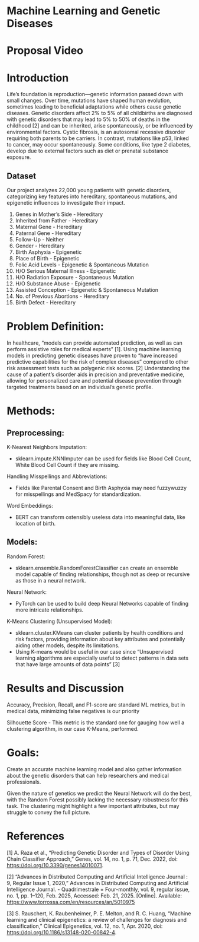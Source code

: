 # Machine Learning and Genetic Diseases
# Proposal Video

# Introduction
Life’s foundation is reproduction—genetic information passed down with small changes. Over time, mutations have shaped human evolution, sometimes leading to beneficial adaptations while others cause genetic diseases.
Genetic disorders affect 2% to 5% of all childbirths are diagnosed with genetic disorders that may lead to 5% to 50% of deaths in the childhood [2] and can be inherited, arise spontaneously, or be influenced by environmental factors. Cystic fibrosis, is an autosomal recessive disorder requiring both parents to be carriers. In contrast, mutations like p53, linked to cancer, may occur spontaneously. Some conditions, like type 2 diabetes, develop due to external factors such as diet or prenatal substance exposure.
## Dataset
Our project analyzes 22,000 young patients with genetic disorders, categorizing key features into hereditary, spontaneous mutations, and epigenetic influences to investigate their impact.
1. Genes in Mother’s Side - Hereditary
2. Inherited from Father - Hereditary
3. Maternal Gene - Hereditary
4. Paternal Gene - Hereditary
5. Follow-Up - Neither
6. Gender - Hereditary
7. Birth Asphyxia - Epigenetic
8. Place of Birth - Epigenetic
9. Folic Acid Levels - Epigenetic & Spontaneous Mutation
10. H/O Serious Maternal Illness - Epigenetic
11. H/O Radiation Exposure - Spontaneous Mutation
12. H/O Substance Abuse - Epigenetic
13. Assisted Conception - Epigenetic & Spontaneous Mutation
14. No. of Previous Abortions - Hereditary
15. Birth Defect - Hereditary

# Problem Definition:
In healthcare, “models can provide automated prediction, as well as can perform assistive roles for medical experts” [1]. Using machine learning models in predicting genetic diseases have proven to “have increased predictive capabilities for the risk of complex diseases” compared to other risk assessment tests such as polygenic risk scores. [2] Understanding the cause of a patient’s disorder aids in precision and preventative medicine, allowing for personalized care and potential disease prevention through targeted treatments based on an individual’s genetic profile. 

# Methods:
## Preprocessing:
K-Nearest Neighbors Imputation:
- sklearn.impute.KNNImputer can be used for fields like Blood Cell Count, White Blood Cell Count if they are missing.

Handling Misspellings and Abbreviations:
- Fields like Parental Consent and Birth Asphyxia may need fuzzywuzzy for misspellings and MedSpacy for standardization.

Word Embeddings:
- BERT can transform ostensibly useless data into meaningful data, like location of birth.

## Models:
Random Forest:
- sklearn.ensemble.RandomForestClassifier can create an ensemble model capable of finding relationships, though not as deep or recursive as those in a neural network.

Neural Network:
- PyTorch can be used to build deep Neural Networks capable of finding more intricate relationships.

K-Means Clustering (Unsupervised Model):
- sklearn.cluster.KMeans can cluster patients by health conditions and risk factors, providing information about key attributes and potentially aiding other models, despite its limitations.
- Using K-means would be useful in our case since “Unsupervised learning algorithms are especially useful to detect patterns in data sets that have large amounts of data points” [3]

# Results and Discussion
Accuracy, Precision, Recall, and F1-score are standard ML metrics, but in medical data, minimizing false negatives is our priority

Silhouette Score - This metric is the standard one for gauging how well a clustering algorithm, in our case K-Means, performed. 

# Goals:
Create an accurate machine learning model and also gather information about the genetic disorders that can help researchers and medical professionals.

Given the nature of genetics we predict the Neural Network will do the best, with the Random Forest possibly lacking the necessary robustness for this task. The clustering might highlight a few important attributes, but may struggle to convey the full picture.

# References
[1] A. Raza et al., “Predicting Genetic Disorder and Types of Disorder Using Chain Classifier Approach,” Genes, vol. 14, no. 1, p. 71, Dec. 2022, doi: https://doi.org/10.3390/genes14010071.

[2] “Advances in Distributed Computing and Artificial Intelligence Journal : 9, Regular Issue 1, 2020,” Advances in Distributed Computing and Artificial Intelligence Journal. - Quadrimestrale = Four-monthly, vol. 9, regular issue, no. 1, pp. 1–120, Feb. 2025, Accessed: Feb. 21, 2025. [Online]. Available: https://www.torrossa.com/en/resources/an/5010975

[3] S. Rauschert, K. Raubenheimer, P. E. Melton, and R. C. Huang, “Machine learning and clinical epigenetics: a review of challenges for diagnosis and classification,” Clinical Epigenetics, vol. 12, no. 1, Apr. 2020, doi: https://doi.org/10.1186/s13148-020-00842-4.
